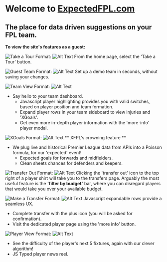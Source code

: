 # Welcome to [ExpectedFPL.com](http://expectedfpl.com)
## The place for data driven suggestions on your FPL team.

**To view the site's features as a guest:**

![Take a Tour](https://github.com/b-skingsley/expectedfpl/tree/master/app/assets/images/read_me/take_a_tour.jpg)
Format: ![Alt Text](url)
From the home page, select the 'Take a Tour' button.

![Guest Team](https://github.com/b-skingsley/expectedfpl/tree/master/app/assets/images/read_me/create_guest_account.jpg)
Format: ![Alt Text](url)
Set up a demo team in seconds, without saving your changes.

![Team View](https://github.com/b-skingsley/expectedfpl/tree/master/app/assets/images/read_me/team_view_highlighted.jpg)
Format: ![Alt Text](url)
* Say hello to your team dashboard. 
    * Javascript player highlighting provides you with valid switches, based on player position    and team formation.
    * Expand player rows in your team sideboard to view injuries and 'XGoals'.
    * Get even more in-depth player information with the 'more-info' player modal.

![XGoals](https://github.com/b-skingsley/expectedfpl/tree/master/app/assets/images/read_me/xgoals_feature.jpg)
Format: ![Alt Text](url)
** XFPL's crowning feature ** 
* We plug live and historical Premier League data from APIs into a Poisson formula, for our 'expected' event!
    * Expected goals for forwards and midfielders.
    * Clean sheets chances for defenders and keepers.

![Transfer Out](https://github.com/b-skingsley/expectedfpl/tree/master/app/assets/images/read_me/transfer_out.jpg)
Format: ![Alt Text](url)
Clicking the 'transfer out' icon to the top right of a player shirt will take you to the transfers page. Arguably the most useful feature is the **'filter by budget'** bar, where you can disregard players that would take you over your available budget.

![Make a Transfer](https://github.com/b-skingsley/expectedfpl/tree/master/app/assets/images/read_me/transfers.jpg)
Format: ![Alt Text](url)
Javascript expandable rows provide a seamless UX.
* Complete transfer with the plus icon (you will be asked for confirmation).
* Visit the dedicated player page using the 'more info' button.

![Player View](https://github.com/b-skingsley/expectedfpl/tree/master/app/assets/images/read_me/player_directory.jpg)
Format: ![Alt Text](url)
* See the difficulty of the player's next 5 fixtures, again with our clever algorithm!
* JS Typed player news reel.








